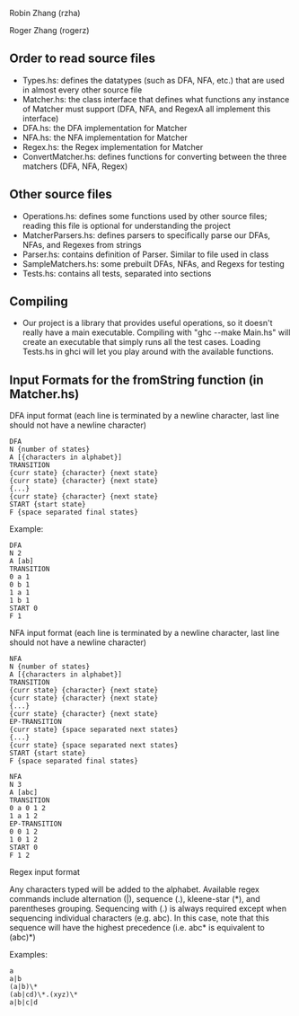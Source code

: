 Robin Zhang (rzha)

Roger Zhang (rogerz)

## Order to read source files
- Types.hs: defines the datatypes (such as DFA, NFA, etc.) that are used
  in almost every other source file
- Matcher.hs: the class interface that defines what functions any instance
  of Matcher must support (DFA, NFA, and RegexA all implement this interface)
- DFA.hs: the DFA implementation for Matcher
- NFA.hs: the NFA implementation for Matcher
- Regex.hs: the Regex implementation for Matcher
- ConvertMatcher.hs: defines functions for converting between the three
  matchers (DFA, NFA, Regex)

## Other source files
- Operations.hs: defines some functions used by other source files; reading
  this file is optional for understanding the project
- MatcherParsers.hs: defines parsers to specifically parse our DFAs, NFAs, and
  Regexes from strings
- Parser.hs: contains definition of Parser. Similar to file used in class
- SampleMatchers.hs: some prebuilt DFAs, NFAs, and Regexs for testing
- Tests.hs: contains all tests, separated into sections

## Compiling
- Our project is a library that provides useful operations, so it doesn't
  really have a main executable. Compiling with "ghc --make Main.hs" will
  create an executable that simply runs all the test cases. Loading Tests.hs
  in ghci will let you play around with the available functions.

## Input Formats for the fromString function (in Matcher.hs)

DFA input format (each line is terminated by a newline character, last line
should not have a newline character)

```
DFA
N {number of states}
A [{characters in alphabet}]
TRANSITION
{curr state} {character} {next state}
{curr state} {character} {next state}
{...}
{curr state} {character} {next state}
START {start state}
F {space separated final states}
```

Example:

```
DFA
N 2
A [ab]
TRANSITION
0 a 1
0 b 1
1 a 1
1 b 1
START 0
F 1
```

NFA input format (each line is terminated by a newline character, last line
should not have a newline character)

```
NFA
N {number of states}
A [{characters in alphabet}]
TRANSITION
{curr state} {character} {next state}
{curr state} {character} {next state}
{...}
{curr state} {character} {next state}
EP-TRANSITION
{curr state} {space separated next states}
{...}
{curr state} {space separated next states}
START {start state}
F {space separated final states}
```

```
NFA
N 3
A [abc]
TRANSITION
0 a 0 1 2
1 a 1 2
EP-TRANSITION
0 0 1 2
1 0 1 2
START 0
F 1 2
```

Regex input format

Any characters typed will be added to the alphabet. Available regex commands
include alternation (|), sequence (.), kleene-star (\*), and parentheses
grouping. Sequencing with (.) is always required except when sequencing
individual characters (e.g. abc). In this case, note that this sequence will
have the highest precedence (i.e. abc\* is equivalent to (abc)\*)

Examples:

```
a
a|b
(a|b)\*
(ab|cd)\*.(xyz)\*
a|b|c|d
```